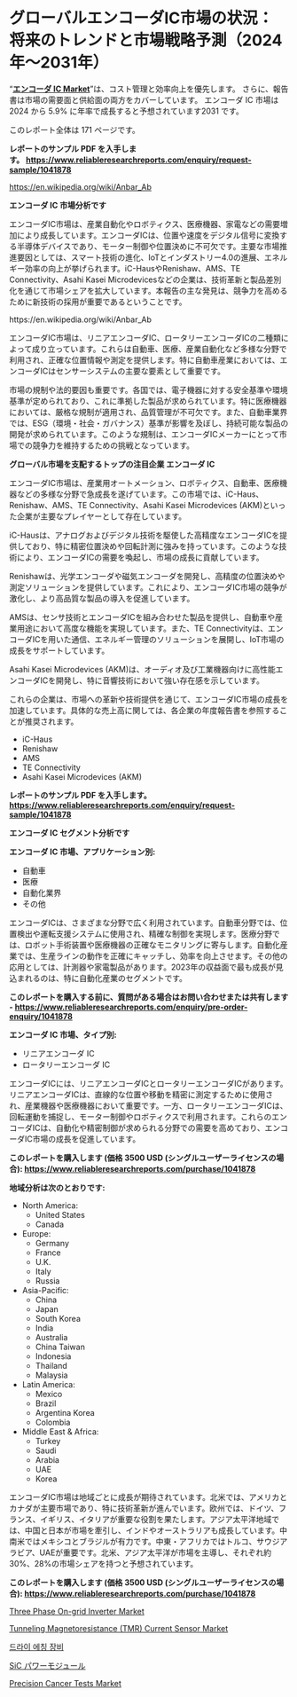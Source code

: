 <p><h1>グローバルエンコーダIC市場の状況：将来のトレンドと市場戦略予測（2024年〜2031年）</h1></p><p>&ldquo;<strong><a href="https://www.reliableresearchreports.com/encoder-ic-r1041878">エンコーダ IC Market</a></strong>&rdquo;は、コスト管理と効率向上を優先します。 さらに、報告書は市場の需要面と供給面の両方をカバーしています。 エンコーダ IC 市場は 2024 から 5.9% に年率で成長すると予想されています2031 です。</p>
<p>このレポート全体は 171 ページです。</p>
<p><strong>レポートのサンプル PDF を入手します。&nbsp;<a href="https://www.reliableresearchreports.com/enquiry/request-sample/1041878">https://www.reliableresearchreports.com/enquiry/request-sample/1041878</a></strong></p>
<p><a href="https://en.wikipedia.org/wiki/Anbar_Ab">https://en.wikipedia.org/wiki/Anbar_Ab</a></p>
<p><strong>エンコーダ IC 市場分析です</strong></p>
<p><p>エンコーダIC市場は、産業自動化やロボティクス、医療機器、家電などの需要増加により成長しています。エンコーダICは、位置や速度をデジタル信号に変換する半導体デバイスであり、モーター制御や位置決めに不可欠です。主要な市場推進要因としては、スマート技術の進化、IoTとインダストリー4.0の進展、エネルギー効率の向上が挙げられます。iC-HausやRenishaw、AMS、TE Connectivity、Asahi Kasei Microdevicesなどの企業は、技術革新と製品差別化を通じて市場シェアを拡大しています。本報告の主な発見は、競争力を高めるために新技術の採用が重要であるということです。</p></p>
<p>https://en.wikipedia.org/wiki/Anbar_Ab</p>
<p><p>エンコーダIC市場は、リニアエンコーダIC、ロータリーエンコーダICの二種類によって成り立っています。これらは自動車、医療、産業自動化など多様な分野で利用され、正確な位置情報や測定を提供します。特に自動車産業においては、エンコーダICはセンサーシステムの主要な要素として重要です。</p><p>市場の規制や法的要因も重要です。各国では、電子機器に対する安全基準や環境基準が定められており、これに準拠した製品が求められています。特に医療機器においては、厳格な規制が適用され、品質管理が不可欠です。また、自動車業界では、ESG（環境・社会・ガバナンス）基準が影響を及ぼし、持続可能な製品の開発が求められています。このような規制は、エンコーダICメーカーにとって市場での競争力を維持するための挑戦となっています。</p></p>
<p><strong>グローバル市場を支配するトップの注目企業 エンコーダ IC</strong></p>
<p><p>エンコーダIC市場は、産業用オートメーション、ロボティクス、自動車、医療機器などの多様な分野で急成長を遂げています。この市場では、iC-Haus、Renishaw、AMS、TE Connectivity、Asahi Kasei Microdevices (AKM)といった企業が主要なプレイヤーとして存在しています。</p><p>iC-Hausは、アナログおよびデジタル技術を駆使した高精度なエンコーダICを提供しており、特に精密位置決めや回転計測に強みを持っています。このような技術により、エンコーダICの需要を喚起し、市場の成長に貢献しています。</p><p>Renishawは、光学エンコーダや磁気エンコーダを開発し、高精度の位置決めや測定ソリューションを提供しています。これにより、エンコーダIC市場の競争が激化し、より高品質な製品の導入を促進しています。</p><p>AMSは、センサ技術とエンコーダICを組み合わせた製品を提供し、自動車や産業用途において高度な機能を実現しています。また、TE Connectivityは、エンコーダICを用いた通信、エネルギー管理のソリューションを展開し、IoT市場の成長をサポートしています。</p><p>Asahi Kasei Microdevices (AKM)は、オーディオ及び工業機器向けに高性能エンコーダICを開発し、特に音響技術において強い存在感を示しています。</p><p>これらの企業は、市場への革新や技術提供を通じて、エンコーダIC市場の成長を加速しています。具体的な売上高に関しては、各企業の年度報告書を参照することが推奨されます。</p></p>
<p><ul><li>iC-Haus</li><li>Renishaw</li><li>AMS</li><li>TE Connectivity</li><li>Asahi Kasei Microdevices (AKM)</li></ul></p>
<p><strong>レポートのサンプル PDF を入手します。 <a href="https://www.reliableresearchreports.com/enquiry/request-sample/1041878">https://www.reliableresearchreports.com/enquiry/request-sample/1041878</a></strong></p>
<p><strong>エンコーダ IC セグメント分析です</strong></p>
<p><strong>エンコーダ IC 市場、アプリケーション別:</strong></p>
<p><ul><li>自動車</li><li>医療</li><li>自動化業界</li><li>その他</li></ul></p>
<p><p>エンコーダICは、さまざまな分野で広く利用されています。自動車分野では、位置検出や運転支援システムに使用され、精確な制御を実現します。医療分野では、ロボット手術装置や医療機器の正確なモニタリングに寄与します。自動化産業では、生産ラインの動作を正確にキャッチし、効率を向上させます。その他の応用としては、計測器や家電製品があります。2023年の収益面で最も成長が見込まれるのは、特に自動化産業のセグメントです。</p></p>
<p><strong>このレポートを購入する前に、質問がある場合はお問い合わせまたは共有します - <a href="https://www.reliableresearchreports.com/enquiry/pre-order-enquiry/1041878">https://www.reliableresearchreports.com/enquiry/pre-order-enquiry/1041878</a></strong></p>
<p><strong>エンコーダ IC 市場、タイプ別:</strong></p>
<p><ul><li>リニアエンコーダ IC</li><li>ロータリーエンコーダ IC</li></ul></p>
<p><p>エンコーダICには、リニアエンコーダICとロータリーエンコーダICがあります。リニアエンコーダICは、直線的な位置や移動を精密に測定するために使用され、産業機器や医療機器において重要です。一方、ロータリーエンコーダICは、回転運動を捕捉し、モーター制御やロボティクスで利用されます。これらのエンコーダICは、自動化や精密制御が求められる分野での需要を高めており、エンコーダIC市場の成長を促進しています。</p></p>
<p><strong>このレポートを購入します (価格 3500 USD (シングルユーザーライセンスの場合): <a href="https://www.reliableresearchreports.com/purchase/1041878">https://www.reliableresearchreports.com/purchase/1041878</a></strong></p>
<p><strong>地域分析は次のとおりです:</strong></p>
<p><ul>
    <li>
        North America:
        <ul>
            <li>United States</li>
            <li>Canada</li>
        </ul>
    </li>
    <li>
        Europe:
        <ul>
            <li>Germany</li>
            <li>France</li>
            <li>U.K.</li>
            <li>Italy</li>
            <li>Russia</li>
        </ul>
    </li>
    <li>
        Asia-Pacific:
        <ul>
            <li>China</li>
            <li>Japan</li>
            <li>South Korea</li>
            <li>India</li>
            <li>Australia</li>
            <li>China Taiwan</li>
            <li>Indonesia</li>
            <li>Thailand</li>
            <li>Malaysia</li>
        </ul>
    </li>
    <li>
        Latin America:
        <ul>
            <li>Mexico</li>
            <li>Brazil</li>
            <li>Argentina Korea</li>
            <li>Colombia</li>
        </ul>
    </li>
    <li>
        Middle East & Africa:
        <ul>
            <li>Turkey</li>
            <li>Saudi</li>
            <li>Arabia</li>
            <li>UAE</li>
            <li>Korea</li>
        </ul>
    </li>
    </ul></p>
<p><p>エンコーダIC市場は地域ごとに成長が期待されています。北米では、アメリカとカナダが主要市場であり、特に技術革新が進んでいます。欧州では、ドイツ、フランス、イギリス、イタリアが重要な役割を果たします。アジア太平洋地域では、中国と日本が市場を牽引し、インドやオーストラリアも成長しています。中南米ではメキシコとブラジルが有力です。中東・アフリカではトルコ、サウジアラビア、UAEが重要です。北米、アジア太平洋が市場を主導し、それぞれ約30%、28%の市場シェアを持つと予想されています。</p></p>
<p><strong>このレポートを購入します (価格 3500 USD (シングルユーザーライセンスの場合): <a href="https://www.reliableresearchreports.com/purchase/1041878">https://www.reliableresearchreports.com/purchase/1041878</a></strong></p>
<p><p><a href="https://issuu.com/reportprime-2/docs/three-phase-on-grid-inverter-market_e1274505f3e0db">Three Phase On-grid Inverter Market</a></p><p><a href="https://issuu.com/reportprime-2/docs/tunneling-magnetoresistance-tmr-cur_508e028783942e">Tunneling Magnetoresistance (TMR) Current Sensor Market</a></p><p><a href="https://medium.com/@trevorkruvalis5678/%EB%93%9C%EB%9D%BC%EC%9D%B4-%EC%97%90%EC%B9%AD-%EC%9E%A5%EB%B9%84-%EC%8B%9C%EC%9E%A5%EC%9D%98-%EC%A7%84%ED%99%94-%EA%B8%80%EB%A1%9C%EB%B2%8C-%ED%8A%B8%EB%A0%8C%EB%93%9C-%EB%B0%8F-%EC%A7%80%EC%97%AD-%EB%8F%99%ED%96%A5-2024-2031-60bb26c31a27">드라이 에칭 장비</a></p><p><a href="https://github.com/lababdou/Market-Research-Report-List-6/blob/main/24800032015.md">SiC パワーモジュール</a></p><p><a href="https://medium.com/@victoria.lyman98067/mapping-the-precision-cancer-tests-market-trends-challenges-and-breakthroughs-2024-2031-4080c121dbaa">Precision Cancer Tests Market</a></p></p>